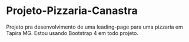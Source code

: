 # Projeto-Pizzaria-Canastra
Projeto pra desenvolvimento de uma leading-page para uma pizzaria em Tapira MG. Estou usando Bootstrap 4 em todo projeto.
